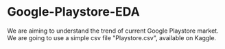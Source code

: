# Google-Playstore-EDA
We are aiming to understand the trend of current Google Playstore market. We are going to use a simple csv file "Playstore.csv", available on Kaggle.
